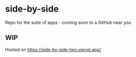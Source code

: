 # side-by-side
Repo for the suite of apps - coming soon to a GitHub near you

## WIP
Hosted on https://side-by-side-two.vercel.app/